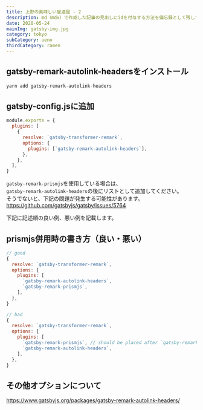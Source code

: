 ```yaml
---
title: 上野の美味しい居酒屋 - 2
description: md（mdx）で作成した記事の見出しにidを付与する方法を備忘録として残しておきます。
date: 2020-05-24
mainImg: gatsby-img.jpg
category: tokyo
subCategory: ueno
thirdCategory: ramen
---
```



## gatsby-remark-autolink-headersをインストール
```javascript
yarn add gatsby-remark-autolink-headers
```

## gatsby-config.jsに追加
```javascript
module.exports = {
  plugins: [
    {
      resolve: `gatsby-transformer-remark`,
      options: {
        plugins: [`gatsby-remark-autolink-headers`],
      },
    },
  ],
}
```

`gatsby-remark-prismjs`を使用している場合は、<br>
`gatsby-remark-autolink-headers`の後にリストとして追加してください。<br>
そうでないと、下記の問題が発生する可能性があります。
<a href="https://github.com/gatsbyjs/gatsby/issues/5764">https://github.com/gatsbyjs/gatsby/issues/5764</a>

下記に記述順の良い例、悪い例を記載します。


## prismjs併用時の書き方（良い・悪い）
```javascript
// good
{
  resolve: `gatsby-transformer-remark`,
  options: {
    plugins: [
      `gatsby-remark-autolink-headers`,
      `gatsby-remark-prismjs`,
    ],
  },
}

// bad
{
  resolve: `gatsby-transformer-remark`,
  options: {
    plugins: [
      `gatsby-remark-prismjs`, // should be placed after `gatsby-remark-autolink-headers`
      `gatsby-remark-autolink-headers`,
    ],
  },
}
```

## その他オプションについて
<a href="https://www.gatsbyjs.org/packages/gatsby-remark-autolink-headers/" target="_blank">https://www.gatsbyjs.org/packages/gatsby-remark-autolink-headers/</a>

